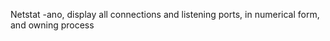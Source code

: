Netstat
	-ano, display all connections and listening ports, in numerical form, and owning process
	
